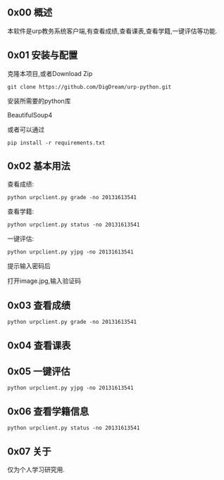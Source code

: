 ## 0x00    概述

本软件是urp教务系统客户端,有查看成绩,查看课表,查看学籍,一键评估等功能.

## 0x01    安装与配置

克隆本项目,或者Download Zip

    git clone https://github.com/DigDream/urp-python.git

安装所需要的python库

BeautifulSoup4

或者可以通过

    pip install -r requirements.txt

## 0x02    基本用法

查看成绩:

    python urpclient.py grade -no 20131613541

查看学籍:

    python urpclient.py status -no 20131613541

一键评估:

    python urpclient.py yjpg -no 20131613541

提示输入密码后

打开image.jpg,输入验证码

## 0x03    查看成绩

    python urpclient.py grade -no 20131613541

## 0x04    查看课表

## 0x05    一键评估

    python urpclient.py yjpg -no 20131613541

## 0x06    查看学籍信息

    python urpclient.py status -no 20131613541

## 0x07    关于

仅为个人学习研究用.
